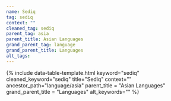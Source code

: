 ```yaml
---
name: Sediq
tag: sediq
context: ""
cleaned_tag: sediq
parent_tag: asia
parent_title: Asian Languages
grand_parent_tag: language
grand_parent_title: Languages
alt_tags: 
---
```


{% include data-table-template.html 
  keyword="sediq" 
  cleaned_keyword="sediq" 
  title="Sediq"
  context=""
  ancestor_path="language/asia" 
  parent_title = "Asian Languages"
  grand_parent_title = "Languages"
  alt_keywords=""
%}

